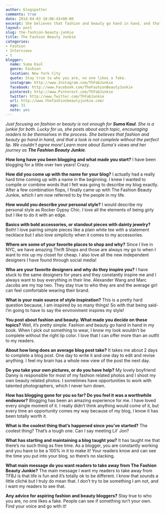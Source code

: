 ```yaml
---
author: blogspotter
comments: true
date: 2014-04-03 10:00:43+00:00
excerpt: She believes that fashion and beauty go hand in hand, and that a look is not complete without the perfect lip. We couldn't agree more! Learn more about Suma's views and her journey as <strong>The Fashion Beauty Junkie</strong>.
layout: post
slug: the-fashion-beauty-junkie
title: The Fashion Beauty Junkie
categories:
- Fashion
- Interviews
- t
blogger:
  name: Suma Kaul
  genre: Fashion
  location: New York City
  quote: Stay true to who you are, no one likes a fake.
  instagram: http://www.Instagram.com/ThFabJunkie
  facebook: http://www.Facebook.com/TheFashionBeautyJunkie
  pinterest: http://www.Pinterest.com/ThFabJunkie
  twitter: http://www.Twitter.com/ThFabJunkie
  url: http://www.thefashionbeautyjunkie.com/
  age: 31
  note: yes
---
```


_Just focusing on fashion or beauty is not enough for **Suma Kaul**. She is a junkie for both. Lucky for us, she posts about each topic, encouraging readers to be themselves in the process. She believes that fashion and beauty go hand in hand, and that a look is not complete without the perfect lip. We couldn't agree more! Learn more about Suma's views and her journey as **The Fashion Beauty Junkie**._

**How long have you been blogging and what made you start?** I have been blogging for a little over two years! Crazy.

**How did you come up with the name for your blog?** I actually had a really hard time coming up with a name in the beginning. I knew I wanted to compile or combine words that I felt was going to describe my blog exactly. After a few combination flops, I finally came up with The Fashion Beauty Junkie, which I am now referred to by the people in my life.

**How would you describe your personal style?** I would describe my personal style as Rocker Gypsy Chic. I love all the elements of being girly but I like to do it with an edge.

**Basics with bold accessories, or standout pieces with dainty jewelry?** Both! I love pairing simple pieces like a plain white tee with a statement necklace but I also love simplicity when it comes to my accessories.

**Where are some of your favorite places to shop and why?** Since I live in NYC, we have amazing Thrift Shops and those are always my go to when I want to mix up my closet for cheap. I also love all the new independent designers I have found through social media!

**Who are your favorite designers and why do they inspire you?** I have stuck to the same designers for years and they constantly inspire me and I always want to buy everything in their line. Alexander Wang and Marc Jacobs are my top two. They stay true to who they are and the average girl can feel comfortable wearing their brand.

**What is your main source of style inspiration?** This is a pretty hard question because, I am inspired by so many things! So with that being said- I’m going to have to say the environment inspires my style!

**You post about fashion and beauty. What made you decide on these topics?** Well, it’s pretty simple. Fashion and beauty go hand in hand in my book. When I pick out something to wear, I know my look wouldn’t be complete without the right lip color. I love that I can offer more than an outfit to my readers.

**About how long does an average blog post take?** It takes me about 2 days to complete a blog post. One day to write it and one day to edit and revise anything. I feel my brain has a whole new view of the post the next day.

**Do you take your own pictures, or do you have help?** My lovely boyfriend Danny is responsible for most of my fashion related photos and I shoot my own beauty related photos. I sometimes have opportunities to work with talented photographers, which I never turn down.

**How has blogging gone for you so far? Do you feel it was a worthwhile endeavor?** Blogging has been an amazing experience for me. I have loved every single moment of it. I really didn’t think anything would come of it, but every time an opportunity comes my way because of my blog, I know it has been totally worth it.

**What is the coolest thing that’s happened since you’ve started?** The coolest thing? That’s a tough one. Can I say meeting Lil’ Jon?

**What has starting and maintaining a blog taught you?** It has taught me that there’s no such thing as free time. As a blogger, you are constantly working and you have to be a 100% in it to make it! Your readers know and can see the time you put into your blog, so there’s no slacking.

**What main message do you want readers to take away from The Fashion Beauty Junkie?** The main message I want my readers to take away from TFBJ is that life is fun and it’s totally ok to be different. I know that sounds a little cliché but I truly do mean that. I don’t try to be something I am not, and I want my readers to see that.

**Any advice for aspiring fashion and beauty bloggers?** Stay true to who you are, no one likes a fake. People can see if something isn’t your own. Find your voice and go with it!
